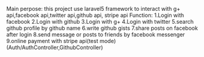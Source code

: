 Main perpose: this project use laravel5 framework to interact with g+ api,facebook api,twitter api,github api,
stripe api
Function:
1.Login with facebook
2.Login with github
3.Login with g+
4.Login with twitter
5.search github profile by github name
6.write github gists
7.share posts on facebook after login
8.send message or posts to friends by facebook messenger
9.online payment with stripe api(test mode)
(Auth/AuthController,GithubController)


